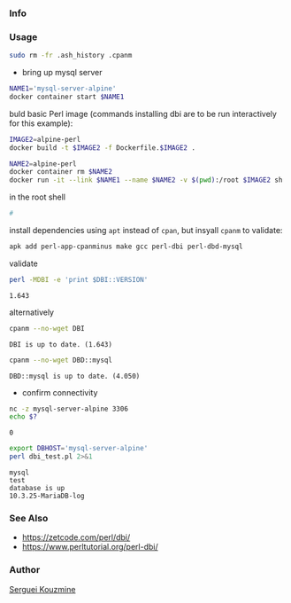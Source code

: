 ### Info

### Usage

```sh
sudo rm -fr .ash_history .cpanm
```

* bring up mysql server
```sh
NAME1='mysql-server-alpine'
docker container start $NAME1
```
buld basic Perl image (commands installing dbi are to be run interactively for this example):
```sh
IMAGE2=alpine-perl
docker build -t $IMAGE2 -f Dockerfile.$IMAGE2 .
```
```sh
NAME2=alpine-perl
docker container rm $NAME2
docker run -it --link $NAME1 --name $NAME2 -v $(pwd):/root $IMAGE2 sh
```

in the root shell
```sh
#
```
install dependencies using `apt` instead of `cpan`, but insyall `cpanm`  to validate:

```sh
apk add perl-app-cpanminus make gcc perl-dbi perl-dbd-mysql
```
validate
```sh
perl -MDBI -e 'print $DBI::VERSION'
```

```text
1.643
```
alternatively
```sh
cpanm --no-wget DBI
```
```text
DBI is up to date. (1.643)
```
```sh
cpanm --no-wget DBD::mysql
```
```text
DBD::mysql is up to date. (4.050)
```
* confirm connectivity
```sh
nc -z mysql-server-alpine 3306
echo $?
```
```text
0
```
```sh
export DBHOST='mysql-server-alpine'
perl dbi_test.pl 2>&1
```
```text
mysql
test
database is up
10.3.25-MariaDB-log

```

### See Also
   * https://zetcode.com/perl/dbi/
   * https://www.perltutorial.org/perl-dbi/

### Author
[Serguei Kouzmine](kouzmine_serguei@yahoo.com)
